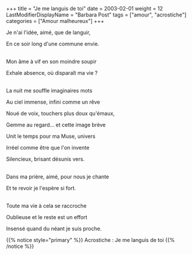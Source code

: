+++
title = "Je me languis de toi"
date = 2003-02-01
weight = 12
LastModifierDisplayName = "Barbara Post"
tags = ["amour", "acrostiche"]
categories = ["Amour malheureux"]
+++

Je n'ai l'idée, aimé, que de languir,

En ce soir long d'une commune envie.

 \
Mon âme à vif en son moindre soupir

Exhale absence, où disparaît ma vie ?

 \
La nuit me souffle imaginaires mots

Au ciel immense, infini comme un rêve

Noué de voix, touchers plus doux qu'émaux,

Gemme au regard... et cette image brève

Unit le temps pour ma Muse, univers

Irréel comme être que l'on invente

Silencieux, brisant désunis vers.

 \
Dans ma prière, aimé, pour nous je chante

Et te revoir je l'espère si fort.

 \
Toute ma vie à cela se raccroche

Oublieuse et le reste est un effort

Insensé quand du néant je suis proche.

{{% notice style="primary" %}}
Acrostiche : Je me languis de toi
{{% /notice %}}
